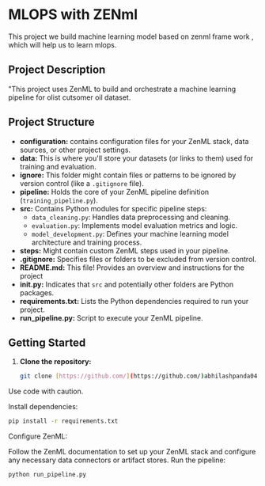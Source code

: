 
# MLOPS with ZENml

This project we build machine learning model based on zenml frame work , which will help us to learn mlops.

## Project Description

"This project uses ZenML to build and orchestrate a machine learning pipeline for olist cutsomer oil dataset.

## Project Structure

* **configuration:**  contains configuration files for your ZenML stack, data sources, or other project settings.
* **data:**  This is where you'll store your datasets (or links to them) used for training and evaluation.
* **ignore:**  This folder might contain files or patterns to be ignored by version control (like a `.gitignore` file).
* **pipeline:**  Holds the core of your ZenML pipeline definition (`training_pipeline.py`).
* **src:**  Contains Python modules for specific pipeline steps:
    * `data_cleaning.py`:  Handles data preprocessing and cleaning.
    * `evaluation.py`:  Implements model evaluation metrics and logic.
    * `model_development.py`:  Defines your machine learning model architecture and training process.
* **steps:**  Might contain custom ZenML steps used in your pipeline.
* **.gitignore:** Specifies files or folders to be excluded from version control.
* **README.md:** This file! Provides an overview and instructions for the project
* **__init__.py:**  Indicates that `src` and potentially other folders are Python packages.
* **requirements.txt:** Lists the Python dependencies required to run your project.
* **run_pipeline.py:**  Script to execute your ZenML pipeline.

## Getting Started

1. **Clone the repository:** 
   ```bash
   git clone [https://github.com/](https://github.com/)abhilashpanda04/Mlops-project-zenml.git
    ```
Use code with caution.

Install dependencies:

```bash
pip install -r requirements.txt
```
Configure ZenML:

Follow the ZenML documentation to set up your ZenML stack and configure any necessary data connectors or artifact stores.
Run the pipeline:

```bash
python run_pipeline.py
```

